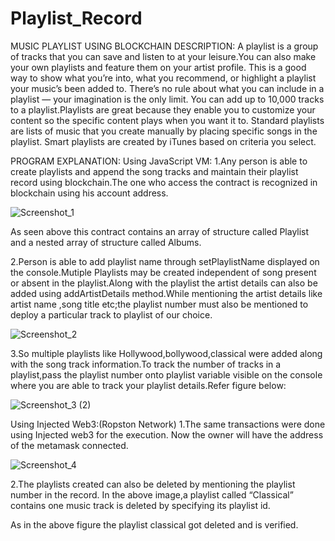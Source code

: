 # Playlist_Record
MUSIC PLAYLIST USING BLOCKCHAIN
DESCRIPTION: A playlist is a group of tracks that you can save and listen to at your leisure.You can also make your own playlists and feature them on your artist profile. This is a good way to show what you’re into, what you recommend, or highlight a playlist your music’s been added to.
There’s no rule about what you can include in a playlist — your imagination is the only limit. You can add up to 10,000 tracks to a playlist.Playlists are great because they enable you to customize your content so the specific content plays when you want it to. Standard playlists are lists of music that you create manually by placing specific songs in the playlist. Smart playlists are created by iTunes based on criteria you select.

PROGRAM EXPLANATION:
Using JavaScript VM:
1.Any person is able to create playlists and append the song tracks and maintain their playlist record using blockchain.The one who access the contract is recognized in blockchain using his account address.

![Screenshot_1](https://user-images.githubusercontent.com/72811781/96141353-8d5c3d00-0f1e-11eb-99f0-feff5905f219.png)


As seen above this contract contains an array of structure called Playlist and a nested array of structure called Albums.

2.Person is able to add playlist name through setPlaylistName displayed on the console.Mutiple Playlists may be created independent of song present or absent in the playlist.Along with the playlist the artist details can also be added using addArtistDetails method.While mentioning the artist details like artist name ,song title etc;the playlist number must also be mentioned to deploy a particular track to playlist of our choice.

![Screenshot_2](https://user-images.githubusercontent.com/72811781/96141703-e88e2f80-0f1e-11eb-97fc-0396189dc663.png)


3.So multiple playlists like Hollywood,bollywood,classical were added along with the song track information.To track the number of tracks in  a playlist,pass the playlist number onto playlist variable visible on the console where you are able to track your playlist details.Refer figure below: 

![Screenshot_3 (2)](https://user-images.githubusercontent.com/72811781/96141759-f348c480-0f1e-11eb-9f76-1346f621d21e.jpeg)


Using Injected Web3:(Ropston Network)
1.The same transactions were done using Injected web3 for the execution.
Now the owner will have the address of the metamask connected.
 
![Screenshot_4](https://user-images.githubusercontent.com/72811781/96141782-fba0ff80-0f1e-11eb-9b46-f2103cb525ea.jpeg)
 

2.The playlists created can also be deleted by mentioning the playlist number in the record. In the above image,a playlist called “Classical” contains one music track is deleted by specifying its playlist id.
 
 

As in the above figure the playlist classical got deleted and is verified.
